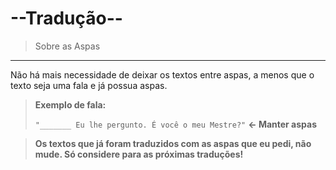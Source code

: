 --Tradução-- 
================
> Sobre as Aspas 
------------------------------------------------
>
Não há mais necessidade de deixar os textos entre aspas, a menos que o texto seja uma fala e já possua aspas.
>
>__Exemplo de fala:__
>
>`"_______ Eu lhe pergunto. É você o meu Mestre?"`   **<- Manter aspas**

>**Os textos que já foram traduzidos com as aspas que eu pedi, não mude. Só considere para as próximas traduções!**
